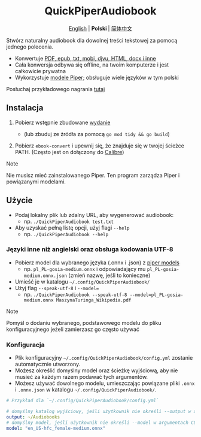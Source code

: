 <h1 align=center>QuickPiperAudiobook</h1>

<p align="center">
  <a href="./README.md">English</a>
  |
  <b> Polski </b>
  |
  <a href="./README_ZH.md">简体中文</a>
</p>

Stwórz naturalny audiobook dla dowolnej treści tekstowej za pomocą jednego polecenia.

- Konwertuje [PDF, epub, txt, mobi, djvu, HTML, docx i inne](https://manual.calibre-ebook.com/generated/en/ebook-convert.html)
- Cała konwersja odbywa się offline, na twoim komputerze i jest całkowicie prywatna
- Wykorzystuje [modele Piper](https://rhasspy.github.io/piper-samples/); obsługuje wiele języków w tym polski

Posłuchaj przykładowego nagrania [tutaj](./examples/)

## Instalacja

1. Pobierz wstępnie zbudowane [wydanie](https://github.com/C-Loftus/QuickPiperAudiobook/releases/)
   * (lub zbuduj ze źródła za pomocą `go mod tidy && go build`)

2. Pobierz `ebook-convert` i upewnij się, że znajduje się w twojej ścieżce PATH. (Często jest on dołączony do [Calibre](https://calibre-ebook.com/))

> [!NOTE]
> Nie musisz mieć zainstalowanego Piper. Ten program zarządza Piper i powiązanymi modelami.

## Użycie

* Podaj lokalny plik lub zdalny URL, aby wygenerować audiobook:
  * np. `./QuickPiperAudiobook test.txt`
* Aby uzyskać pełną listę opcji, użyj flagi `--help`
  * np. `./QuickPiperAudiobook --help`

### Języki inne niż angielski oraz obsługa kodowania UTF-8

* Pobierz model dla wybranego języka (.onnx i .json) z [piper models](https://rhasspy.github.io/piper-samples/)
  * np. `pl_PL-gosia-medium.onnx` i odpowiadający mu `pl_PL-gosia-medium.onnx.json` (zmień nazwę, jeśli to konieczne)
* Umieść je w katalogu `~/.config/QuickPiperAudiobook/`
* Użyj flag `--speak-utf-8` i `--model=`
  * np. `./QuickPiperAudiobook --speak-utf-8 --model=pl_PL-gosia-medium.onnx MaszynaTuringa_Wikipedia.pdf`

> [!NOTE]
> Pomyśl o dodaniu wybranego, podstawowego modelu do pliku konfiguracyjnego jeżeli zamierzasz go często używać

### Konfiguracja

* Plik konfiguracyjny `~/.config/QuickPiperAudiobook/config.yml` zostanie automatycznie utworzony.
* Możesz określić domyślny model oraz ścieżkę wyjściową, aby nie musieć za każdym razem podawać tych argumentów.
* Możesz używać dowolnego modelu, umieszczając powiązane pliki `.onnx` i `.onnx.json` w katalogu `~/.config/QuickPiperAudiobook/`.

```yml
# Przykład dla `~/.config/QuickPiperAudiobook/config.yml`

# domyślny katalog wyjściowy, jeśli użytkownik nie określi --output w argumentach CLI
output: ~/Audiobooks
# domyślny model, jeśli użytkownik nie określi --model w argumentach CLI
model: "en_US-hfc_female-medium.onnx"
